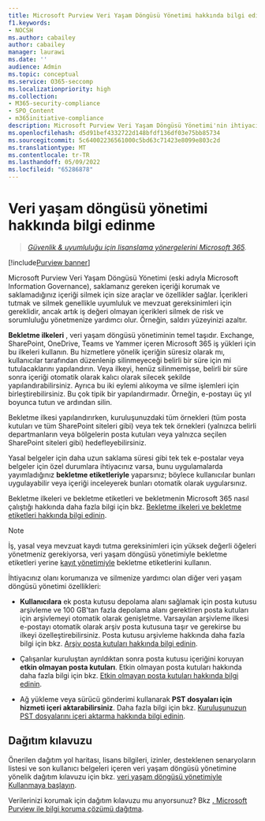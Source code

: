 ```yaml
---
title: Microsoft Purview Veri Yaşam Döngüsü Yönetimi hakkında bilgi edinin
f1.keywords:
- NOCSH
ms.author: cabailey
author: cabailey
manager: laurawi
ms.date: ''
audience: Admin
ms.topic: conceptual
ms.service: O365-seccomp
ms.localizationpriority: high
ms.collection:
- M365-security-compliance
- SPO_Content
- m365initiative-compliance
description: Microsoft Purview Veri Yaşam Döngüsü Yönetimi'nin ihtiyacınız olan şeyleri korumanıza ve silmenize nasıl yardımcı olduğunu öğrenin.
ms.openlocfilehash: d5d91bef4332722d148bfdf136df03e75bb85734
ms.sourcegitcommit: 5c64002236561000c5bd63c71423e8099e803c2d
ms.translationtype: MT
ms.contentlocale: tr-TR
ms.lasthandoff: 05/09/2022
ms.locfileid: "65286878"
---
```

# <a name="learn-about-data-lifecycle-management"></a>Veri yaşam döngüsü yönetimi hakkında bilgi edinme

>*[Güvenlik & uyumluluğu için lisanslama yönergelerini Microsoft 365](/office365/servicedescriptions/microsoft-365-service-descriptions/microsoft-365-tenantlevel-services-licensing-guidance/microsoft-365-security-compliance-licensing-guidance).*

[!include[Purview banner](../includes/purview-rebrand-banner.md)]

Microsoft Purview Veri Yaşam Döngüsü Yönetimi (eski adıyla Microsoft Information Governance), saklamanız gereken içeriği korumak ve saklamadığınız içeriği silmek için size araçlar ve özellikler sağlar. İçerikleri tutmak ve silmek genellikle uyumluluk ve mevzuat gereksinimleri için gereklidir, ancak artık iş değeri olmayan içerikleri silmek de risk ve sorumluluğu yönetmenize yardımcı olur. Örneğin, saldırı yüzeyinizi azaltır.

**Bekletme ilkeleri** , veri yaşam döngüsü yönetiminin temel taşıdır. Exchange, SharePoint, OneDrive, Teams ve Yammer içeren Microsoft 365 iş yükleri için bu ilkeleri kullanın. Bu hizmetlere yönelik içeriğin süresiz olarak mı, kullanıcılar tarafından düzenlenip silinmeyeceği belirli bir süre için mi tutulacaklarını yapılandırın. Veya ilkeyi, henüz silinmemişse, belirli bir süre sonra içeriği otomatik olarak kalıcı olarak silecek şekilde yapılandırabilirsiniz. Ayrıca bu iki eylemi alıkoyma ve silme işlemleri için birleştirebilirsiniz. Bu çok tipik bir yapılandırmadır. Örneğin, e-postayı üç yıl boyunca tutun ve ardından silin.

Bekletme ilkesi yapılandırırken, kuruluşunuzdaki tüm örnekleri (tüm posta kutuları ve tüm SharePoint siteleri gibi) veya tek tek örnekleri (yalnızca belirli departmanların veya bölgelerin posta kutuları veya yalnızca seçilen SharePoint siteleri gibi) hedefleyebilirsiniz.

Yasal belgeler için daha uzun saklama süresi gibi tek tek e-postalar veya belgeler için özel durumlara ihtiyacınız varsa, bunu uygulamalarda yayımladığınız **bekletme etiketleriyle** yaparsınız; böylece kullanıcılar bunları uygulayabilir veya içeriği inceleyerek bunları otomatik olarak uygularsınız.

Bekletme ilkeleri ve bekletme etiketleri ve bekletmenin Microsoft 365 nasıl çalıştığı hakkında daha fazla bilgi için bkz. [Bekletme ilkeleri ve bekletme etiketleri hakkında bilgi edinin](retention.md). 

> [!NOTE]
> İş, yasal veya mevzuat kaydı tutma gereksinimleri için yüksek değerli öğeleri yönetmeniz gerekiyorsa, veri yaşam döngüsü yönetimiyle bekletme etiketleri yerine [kayıt yönetimiyle](records-management.md) bekletme etiketlerini kullanın.

İhtiyacınız olanı korumanıza ve silmenize yardımcı olan diğer veri yaşam döngüsü yönetimi özellikleri:

- **Kullanıcılara** ek posta kutusu depolama alanı sağlamak için posta kutusu arşivleme ve 100 GB'tan fazla depolama alanı gerektiren posta kutuları için arşivlemeyi otomatik olarak genişletme. Varsayılan arşivleme ilkesi e-postayı otomatik olarak arşiv posta kutusuna taşır ve gerekirse bu ilkeyi özelleştirebilirsiniz. Posta kutusu arşivleme hakkında daha fazla bilgi için bkz. [Arşiv posta kutuları hakkında bilgi edinin](archive-mailboxes.md).
    
- Çalışanlar kuruluştan ayrıldıktan sonra posta kutusu içeriğini koruyan **etkin olmayan posta kutuları**. Etkin olmayan posta kutuları hakkında daha fazla bilgi için bkz. [Etkin olmayan posta kutuları hakkında bilgi edinin](inactive-mailboxes-in-office-365.md).

- Ağ yükleme veya sürücü gönderimi kullanarak **PST dosyaları için hizmeti içeri aktarabilirsiniz**. Daha fazla bilgi için bkz. [Kuruluşunuzun PST dosyalarını içeri aktarma hakkında bilgi edinin](importing-pst-files-to-office-365.md).

## <a name="deployment-guidance"></a>Dağıtım kılavuzu

Önerilen dağıtım yol haritası, lisans bilgileri, izinler, desteklenen senaryoların listesi ve son kullanıcı belgeleri içeren veri yaşam döngüsü yönetimine yönelik dağıtım kılavuzu için bkz. [veri yaşam döngüsü yönetimiyle Kullanmaya başlayın](get-started-with-information-governance.md).

Verilerinizi korumak için dağıtım kılavuzu mu arıyorsunuz? Bkz [. Microsoft Purview ile bilgi koruma çözümü dağıtma](information-protection-solution.md).

